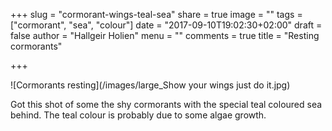 +++
slug = "cormorant-wings-teal-sea"
share = true
image = ""
tags = ["cormorant", "sea", "colour"]
date = "2017-09-10T19:02:30+02:00"
draft = false
author = "Hallgeir Holien"
menu = ""
comments = true
title = "Resting cormorants"

+++

![Cormorants resting](/images/large_Show your wings just do it.jpg)

Got this shot of some the shy cormorants with the special teal coloured sea behind. 
The teal colour is probably due to some algae growth.
